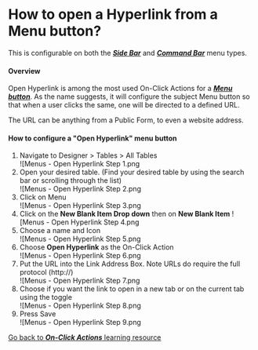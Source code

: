 # How to open a Hyperlink from a Menu button?

This is configurable on both the ***[Side Bar](https://docs.rapidplatform.com/books/glossary/page/sidebar)*** and ***[Command Bar](https://docs.rapidplatform.com/books/glossary/page/command-bar)*** menu types.

#### Overview

Open Hyperlink is among the most used On-Click Actions for a [***Menu button***](https://docs.rapidplatform.com/books/glossary/page/menu "Menu"). As the name suggests, it will configure the subject Menu button so that when a user clicks the same, one will be directed to a defined URL.

The URL can be anything from a Public Form, to even a website address.

#### How to configure a "Open Hyperlink" menu button

1. Navigate to Designer &gt; Tables &gt; All Tables  
    ![Menus - Open Hyperlink Step 1.png
2. Open your desired table. (Find your desired table by using the search bar or scrolling through the list)  
    ![Menus - Open Hyperlink Step 2.png
3. Click on Menu  
    ![Menus - Open Hyperlink Step 3.png
4. Click on the **New Blank Item Drop down** then on **New Blank Item** ![Menus - Open Hyperlink Step 4.png
5. Choose a name and Icon  
    ![Menus - Open Hyperlink Step 5.png
6. Choose **Open Hyperlink** as the On-Click Action  
    ![Menus - Open Hyperlink Step 6.png
7. Put the URL into the Link Address Box. Note URLs do require the full protocol (http://)  
    ![Menus - Open Hyperlink Step 7.png
8. Choose if you want the link to open in a new tab or on the current tab using the toggle  
    ![Menus - Open Hyperlink Step 8.png
9. Press Save  
    ![Menus - Open Hyperlink Step 9.png

[Go back to ***On-Click Actions*** learning resource](https://docs.rapidplatform.com/books/experiences/page/how-to-set-on-click-action-for-a-menu-item "How to set On-Click Action for a menu item?")